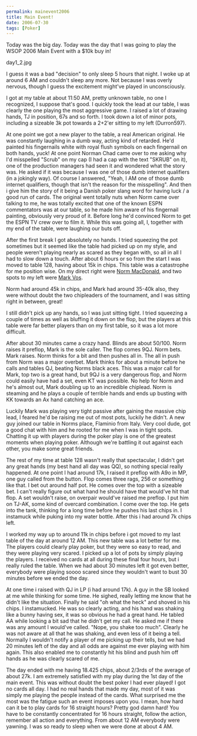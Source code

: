 ```yaml
---
permalink: mainevent2006
title: Main Event!
date: 2006-07-30
tags: [Poker]
---
```

Today was the big day. Today was the day that I was going to play the WSOP 2006 Main Event with a $10k buy in!

<!-- more -->

day1_2.jpg

I guess it was a bad "decision" to only sleep 5 hours that night. I woke up at around 6 AM and couldn't sleep any more. Not because I was overly nervous, though I guess the excitement might've played in unconsciously.

I got at my table at about 11:50 AM, pretty unknown table, no one I recognized, I suppose that's good. I quickly took the lead at our table, I was clearly the one playing the most aggressive game. I raised a lot of drawing hands, TJ in position, 67s and so forth. I took down a lot of minor pots, including a sizeable 3k pot towards a 2+2'er sitting to my left (Durron597).

At one point we got a new player to the table, a real American original. He was constantly laughing in a dumb way, acting kind of retarded. He'd painted his fingernails white with royal flush symbols on each fingernail on both hands, yuck! At one point Norman Chad came over to me asking why I'd misspelled "Scrub" on my cap (I had a cap with the text "SKRUB" on it), one of the production managers had seen it and wondered what the story was. He asked if it was because I was one of those dumb internet qualifiers (in a jokingly way). Of course I answered, "Yeah, I AM one of those dumb internet qualifiers, though that isn't the reason for the misspelling". And then i give him the story of it being a Danish poker slang word for having luck / a good run of cards. The original went totally nuts when Norm came over talking to me, he was totally excited that one of the known ESPN commentators was at our table, so he made him aware of his fingernail painting, obviously very proud of it. Before long he'd convinced Norm to get the ESPN TV crew over to film it. While this was going all, I, together with my end of the table, were laughing our buts off.

After the first break I got absolutely no hands. I tried squeezing the pot sometimes but it seemed like the table had picked up on my style, and people weren't playing nearly as scared as they began with, so all in all I had to slow down a touch. After about 6 hours or so from the start I was moved to table 128, having about 15k in chips. This table was a catastrophe for me position wise. On my direct right were [Norm MacDonald](http://en.wikipedia.org/wiki/Norm_MacDonald), and two spots to my left were [Mark Vos](http://pokerdb.thehendonmob.com/player.php?a=r&n=42675).

Norm had around 45k in chips, and Mark had around 35-40k also, they were without doubt the two chipleaders of the tournament, and I was sitting right in between, great!

I still didn't pick up any hands, so I was just sitting tight. I tried squeezing a couple of times as well as bluffing it down on the flop, but the players at this table were far better players than on my first table, so it was a lot more difficult.

After about 30 minutes came a crazy hand. Blinds are about 50/100. Norm raises it preflop, Mark is the sole caller. The flop comes 9QJ. Norm bets. Mark raises. Norm thinks for a bit and then pushes all in. The all in push from Norm was a major overbet. Mark thinks for about a minute before he calls and tables QJ, beating Norms black aces. This was a major call for Mark, top two is a great hand, but 9QJ is a very dangerous flop, and Norm could easily have had a set, even KT was possible. No help for Norm and he's almost out, Mark doubling up to an incredible chiplead. Norm is steaming and he plays a couple of terrible hands and ends up busting with KK towards an Ax hand catching an ace.

Luckily Mark was playing very tight passive after gaining the massive chip lead, I feared he'd be raising me out of most pots, luckily he didn't. A new guy joined our table in Norms place, Flaminio from Italy. Very cool dude, got a good chat with him and he rooted for me when I was in tight spots. Chatting it up with players during the poker play is one of the greatest moments when playing poker. Although we're battling it out against each other, you make some great friends.

The rest of my time at table 128 wasn't really that spectacular, I didn't get any great hands (my best hand all day was QQ), so nothing special really happened. At one point I had around 17k, I raised it preflop with A9o in MP, one guy called from the button. Flop comes three rags, 256 or something like that. I bet out around half pot. He comes over the top with a sizeable bet. I can't really figure out what hand he should have that would've hit that flop. A set wouldn't raise, on overpair would've raised me preflop. I put him on TJ-AK, some kind of overcard combination. I come over the top. He gets into the tank, thinking for a long time before he pushes his last chips in. I instamuck while puking into my water bottle. After this i had around 7k chips left.

I worked my way up to around 11k in chips before i got moved to my last table of the day at around 12 AM. This new table was a lot better for me. The players could clearly play poker, but they were so easy to read, and they were playing very scared. I picked up a lot of pots by simply playing the players. I received no cards at all during these final four hours, but i really ruled the table. When we had about 30 minutes left it got even better, everybody were playing soooo scared since they wouldn't want to bust 30 minutes before we ended the day.

At one time i raised with QJ in LP (i had around 17k). A guy in the SB looked at me while thinking for some time. He sighed, really letting me know that he didn't like the situation. Finally he said "oh what the heck" and shoved in his chips. I instamucked. He was so clearly acting, and his hand was shaking like a bunny having sex, it was so obvious he had a great hand. He tabled AA while looking a bit sad that he didn't get my call. He asked me if there was any amount I would've called. "Nope, you shake too much". Clearly he was not aware at all that he was shaking, and even less of it being a tell. Normally I wouldn't notify a player of me picking up their tells, but we had 20 minutes left of the day and all odds are against me ever playing with him again. This also enabled me to constantly hit his blind and push him off hands as he was clearly scared of me.

The day ended with me having 18.425 chips, about 2/3rds of the average of about 27k. I am extremely satisfied with my play during the 1st day of the main event. This was without doubt the best poker I had ever played! I got no cards all day. I had no real hands that made my day, most of it was simply me playing the people instead of the cards. What surprised me the most was the fatigue such an event imposes upon you. I mean, how hard can it be to play cards for 16 straight hours? Pretty god damn hard! You have to be constantly concentrated for 16 hours straight, follow the action, remember all action and everything. From about 12 AM everybody were yawning. I was so ready to sleep when we were done at about 4 AM.
